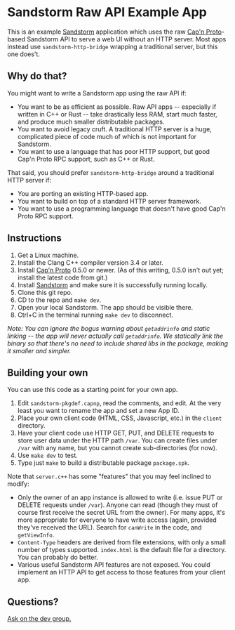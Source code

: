 # Sandstorm Raw API Example App

This is an example [Sandstorm](https://sandstorm.io) application which uses the raw [Cap'n Proto](https://capnproto.org)-based Sandstorm API to serve a web UI without an HTTP server. Most apps instead use `sandstorm-http-bridge` wrapping a traditional server, but this one does't.

## Why do that?

You might want to write a Sandstorm app using the raw API if:

* You want to be as efficient as possible. Raw API apps -- especially if written in C++ or Rust -- take drastically less RAM, start much faster, and produce much smaller distributable packages.
* You want to avoid legacy cruft. A traditional HTTP server is a huge, complicated piece of code much of which is not important for Sandstorm.
* You want to use a language that has poor HTTP support, but good Cap'n Proto RPC support, such as C++ or Rust.

That said, you should prefer `sandstorm-http-bridge` around a traditional HTTP server if:

* You are porting an existing HTTP-based app.
* You want to build on top of a standard HTTP server framework.
* You want to use a programming language that doesn't have good Cap'n Proto RPC support.

## Instructions

1. Get a Linux machine.
2. Install the Clang C++ compiler version 3.4 or later.
3. Install [Cap'n Proto](https://capnproto.org) 0.5.0 or newer. (As of this writing, 0.5.0 isn't out yet; install the latest code from git.)
4. Install [Sandstorm](https://github.com/sandstorm-io/sandstorm) and make sure it is successfully running locally.
5. Clone this git repo.
6. CD to the repo and `make dev`.
7. Open your local Sandstorm. The app should be visible there.
8. Ctrl+C in the terminal running `make dev` to disconnect.

_Note: You can ignore the bogus warning about `getaddrinfo` and static linking -- the app will never actually call `getaddrinfo`. We statically link the binary so that there's no need to include shared libs in the package, making it smaller and simpler._

## Building your own

You can use this code as a starting point for your own app.

1. Edit `sandstorm-pkgdef.capnp`, read the comments, and edit. At the very least you want to rename the app and set a new App ID.
2. Place your own client code (HTML, CSS, Javascript, etc.) in the `client` directory.
3. Have your client code use HTTP GET, PUT, and DELETE requests to store user data under the HTTP path `/var`. You can create files under `/var` with any name, but you cannot create sub-directories (for now).
4. Use `make dev` to test.
5. Type just `make` to build a distributable package `package.spk`.

Note that `server.c++` has some "features" that you may feel inclined to modify:

* Only the owner of an app instance is allowed to write (i.e. issue PUT or DELETE requests under `/var`). Anyone can read (though they must of course first receive the secret URL from the owner). For many apps, it's more appropriate for everyone to have write access (again, provided they've received the URL). Search for `canWrite` in the code, and `getViewInfo`.
* `Content-Type` headers are derived from file extensions, with only a small number of types supported. `index.html` is the default file for a directory. You can probably do better.
* Various useful Sandstorm API features are not exposed. You could implement an HTTP API to get access to those features from your client app.

## Questions?

[Ask on the dev group.](https://groups.google.com/group/sandstorm-dev)
